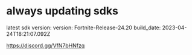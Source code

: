 # always updating sdks
latest sdk version: 
version: Fortnite-Release-24.20
build_date: 2023-04-24T18:21:07.092Z

https://discord.gg/VfN7bHNfzq
